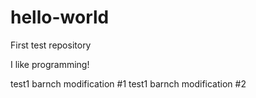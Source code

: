 # hello-world
First test repository

I like programming!

test1 barnch modification #1
test1 barnch modification #2
